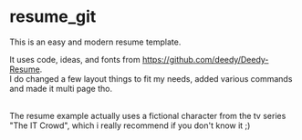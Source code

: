 # resume_git
This is an easy and modern resume template. <br />

It uses code, ideas, and fonts from https://github.com/deedy/Deedy-Resume. <br />
I do changed a few layout things to fit my needs, added various commands and made it multi page tho.<br /><br />

The resume example actually uses a fictional character from the tv series "The IT Crowd", which i really recommend if you don't know it ;)
